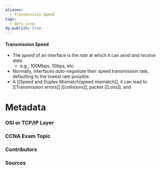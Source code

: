 ```yaml
---
aliases:
  - Transmission Speed
tags:
  - defs_ccna
dg-publish: true
---
```

#### Transmission Speed
- The *speed* of an interface is the *rate* at which it can *send and receive data*
	- e.g., 100Mbps, 1Gbps, etc.
- Normally, interfaces *auto-negotiate* their speed transmission rate, defaulting to the lowest rate possible
- A [[Speed and Duplex Mismatch|speed mismatch]], it can lead to [[Transmission errors]] [[collisions]], packet [[Loss]],  and 







# Metadata
### OSI or TCP/IP Layer

### CCNA Exam Topic

### Contributors

### Sources

